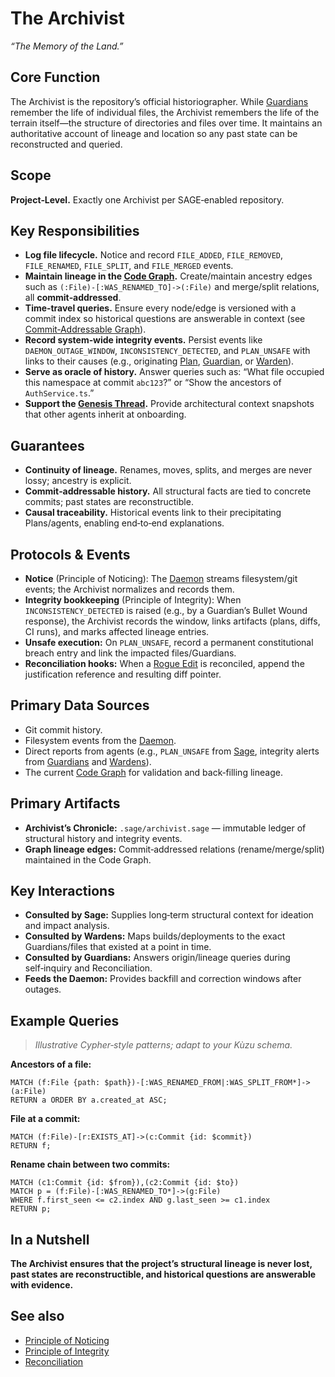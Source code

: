 # The Archivist

_“The Memory of the Land.”_

## Core Function

The Archivist is the repository’s official historiographer. While [Guardians](../archetypes/Guardian.md) remember the life of individual files, the Archivist remembers the life of the terrain itself—the structure of directories and files over time. It maintains an authoritative account of lineage and location so any past state can be reconstructed and queried.

## Scope

**Project‑Level.** Exactly one Archivist per SAGE‑enabled repository.

## Key Responsibilities

- **Log file lifecycle.** Notice and record `FILE_ADDED`, `FILE_REMOVED`, `FILE_RENAMED`, `FILE_SPLIT`, and `FILE_MERGED` events.
- **Maintain lineage in the [Code Graph](../core-concepts/Lexicon.md#code-graph).** Create/maintain ancestry edges such as `(:File)-[:WAS_RENAMED_TO]->(:File)` and merge/split relations, all **commit‑addressed**.
- **Time‑travel queries.** Ensure every node/edge is versioned with a commit index so historical questions are answerable in context (see [Commit‑Addressable Graph](../core-concepts/Lexicon.md#commit-addressable-graph)).
- **Record system‑wide integrity events.** Persist events like `DAEMON_OUTAGE_WINDOW`, `INCONSISTENCY_DETECTED`, and `PLAN_UNSAFE` with links to their causes (e.g., originating [Plan](../core-concepts/Lexicon.md#plan), [Guardian](../archetypes/Guardian.md), or [Warden](../archetypes/Warden.md)).
- **Serve as oracle of history.** Answer queries such as: “What file occupied this namespace at commit `abc123`?” or “Show the ancestors of `AuthService.ts`.”
- **Support the [Genesis Thread](../core-concepts/Lexicon.md#genesis-thread).** Provide architectural context snapshots that other agents inherit at onboarding.

## Guarantees

- **Continuity of lineage.** Renames, moves, splits, and merges are never lossy; ancestry is explicit.
- **Commit‑addressable history.** All structural facts are tied to concrete commits; past states are reconstructible.
- **Causal traceability.** Historical events link to their precipitating Plans/agents, enabling end‑to‑end explanations.

## Protocols & Events

- **Notice** (Principle of Noticing): The [Daemon](../core-concepts/Lexicon.md#daemon) streams filesystem/git events; the Archivist normalizes and records them.
- **Integrity bookkeeping** (Principle of Integrity): When `INCONSISTENCY_DETECTED` is raised (e.g., by a Guardian’s Bullet Wound response), the Archivist records the window, links artifacts (plans, diffs, CI runs), and marks affected lineage entries.
- **Unsafe execution:** On `PLAN_UNSAFE`, record a permanent constitutional breach entry and link the impacted files/Guardians.
- **Reconciliation hooks:** When a [Rogue Edit](../core-concepts/Lexicon.md#rogue-edit) is reconciled, append the justification reference and resulting diff pointer.

## Primary Data Sources

- Git commit history.
- Filesystem events from the [Daemon](../core-concepts/Lexicon.md#daemon).
- Direct reports from agents (e.g., `PLAN_UNSAFE` from [Sage](../archetypes/Sage.md), integrity alerts from [Guardians](../archetypes/Guardian.md) and [Wardens](../archetypes/Warden.md)).
- The current [Code Graph](../core-concepts/Lexicon.md#code-graph) for validation and back‑filling lineage.

## Primary Artifacts

- **Archivist’s Chronicle:** `.sage/archivist.sage` — immutable ledger of structural history and integrity events.
- **Graph lineage edges:** Commit‑addressed relations (rename/merge/split) maintained in the Code Graph.

## Key Interactions

- **Consulted by Sage:** Supplies long‑term structural context for ideation and impact analysis.
- **Consulted by Wardens:** Maps builds/deployments to the exact Guardians/files that existed at a point in time.
- **Consulted by Guardians:** Answers origin/lineage queries during self‑inquiry and Reconciliation.
- **Feeds the Daemon:** Provides backfill and correction windows after outages.

## Example Queries

> _Illustrative Cypher‑style patterns; adapt to your Kùzu schema._

**Ancestors of a file:**

```cypher
MATCH (f:File {path: $path})-[:WAS_RENAMED_FROM|:WAS_SPLIT_FROM*]->(a:File)
RETURN a ORDER BY a.created_at ASC;
```

**File at a commit:**

```cypher
MATCH (f:File)-[r:EXISTS_AT]->(c:Commit {id: $commit})
RETURN f;
```

**Rename chain between two commits:**

```cypher
MATCH (c1:Commit {id: $from}),(c2:Commit {id: $to})
MATCH p = (f:File)-[:WAS_RENAMED_TO*]->(g:File)
WHERE f.first_seen <= c2.index AND g.last_seen >= c1.index
RETURN p;
```

## In a Nutshell

**The Archivist ensures that the project’s structural lineage is never lost, past states are reconstructible, and historical questions are answerable with evidence.**

## See also

- [Principle of Noticing](../core-concepts/Principles.md#1-principle-of-noticing)
- [Principle of Integrity](../core-concepts/Principles.md#4-principle-of-integrity)
- [Reconciliation](../core-concepts/Principles.md#reconciliation)
